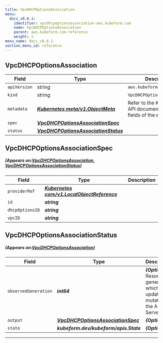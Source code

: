 ```yaml
---
title: VpcDHCPOptionsAssociation
menu:
  docs_v0.0.1:
    identifier: vpcdhcpoptionsassociation-aws.kubeform.com
    name: VpcDHCPOptionsAssociation
    parent: aws.kubeform.com-reference
    weight: 1
menu_name: docs_v0.0.1
section_menu_id: reference
---
```


## VpcDHCPOptionsAssociation
| Field | Type | Description |
| ------ | ----- | ----------- |
| `apiVersion` | string | `aws.kubeform.com/v1alpha1` |
|    `kind` | string | `VpcDHCPOptionsAssociation` |
| `metadata` | ***[Kubernetes meta/v1.ObjectMeta](https://kubernetes.io/docs/reference/generated/kubernetes-api/v1.13/#objectmeta-v1-meta)***|Refer to the Kubernetes API documentation for the fields of the `metadata` field.|
| `spec` | ***[VpcDHCPOptionsAssociationSpec](#VpcDHCPOptionsAssociationSpec)***||
| `status` | ***[VpcDHCPOptionsAssociationStatus](#VpcDHCPOptionsAssociationStatus)***||
## VpcDHCPOptionsAssociationSpec
##### (Appears on:[VpcDHCPOptionsAssociation](#VpcDHCPOptionsAssociation), [VpcDHCPOptionsAssociationStatus](#VpcDHCPOptionsAssociationStatus))
| Field | Type | Description |
| ------ | ----- | ----------- |
| `providerRef` | ***[Kubernetes core/v1.LocalObjectReference](https://kubernetes.io/docs/reference/generated/kubernetes-api/v1.13/#localobjectreference-v1-core)***||
| `id` | ***string***||
| `dhcpOptionsID` | ***string***||
| `vpcID` | ***string***||
## VpcDHCPOptionsAssociationStatus
##### (Appears on:[VpcDHCPOptionsAssociation](#VpcDHCPOptionsAssociation))
| Field | Type | Description |
| ------ | ----- | ----------- |
| `observedGeneration` | ***int64***| ***(Optional)*** Resource generation, which is updated on mutation by the API Server.|
| `output` | ***[VpcDHCPOptionsAssociationSpec](#VpcDHCPOptionsAssociationSpec)***| ***(Optional)*** |
| `state` | ***kubeform.dev/kubeform/apis.State***| ***(Optional)*** |
---
